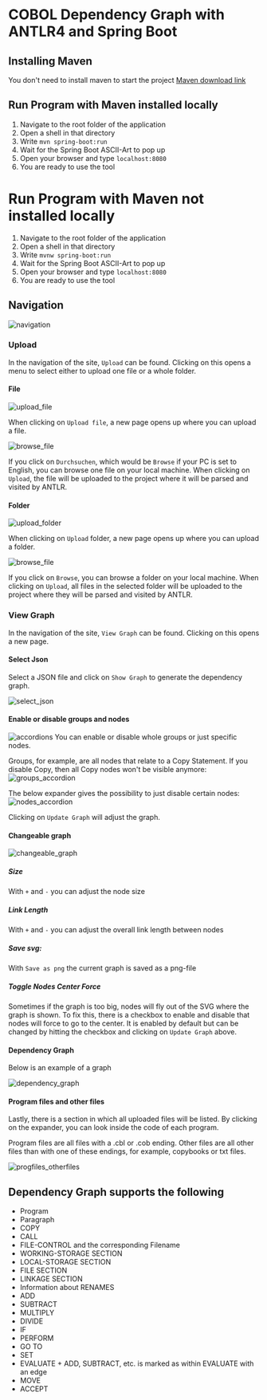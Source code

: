 # COBOL Dependency Graph with ANTLR4 and Spring Boot

## Installing Maven
You don't need to install maven to start the project
[Maven download link](https://maven.apache.org/download.cgi)

## Run Program with Maven installed locally
1. Navigate to the root folder of the application
2. Open a shell in that directory
3. Write `mvn spring-boot:run`
4. Wait for the Spring Boot ASCII-Art to pop up
5. Open your browser and type `localhost:8080`
6. You are ready to use the tool

# Run Program with Maven not installed locally
1. Navigate to the root folder of the application
2. Open a shell in that directory
3. Write `mvnw spring-boot:run`
4. Wait for the Spring Boot ASCII-Art to pop up
5. Open your browser and type `localhost:8080`
6. You are ready to use the tool

## Navigation
![navigation](./readMeImages/navigation.png)

### Upload

In the navigation of the site, `Upload` can be found. Clicking on this opens a menu to select either to upload one file or a whole folder.

#### File
![upload_file](./readMeImages/upload_file.png)

When clicking on `Upload file`, a new page opens up where you can upload a file.

![browse_file](./readMeImages/browse_file.png)

If you click on `Durchsuchen`, which would be `Browse` if your PC is set to English, you can browse one file on your local machine. When clicking on `Upload`, the file will be uploaded to the project where it will be parsed and visited by ANTLR.

#### Folder

![upload_folder](./readMeImages/upload_folder.png)

When clicking on `Upload` folder, a new page opens up where you can upload a folder.

![browse_file](./readMeImages/browse_folder.png)

If you click on `Browse`, you can browse a folder on your local machine. When clicking on `Upload`, all files in the selected folder will be uploaded to the project where they will be parsed and visited by ANTLR.
### View Graph
In the navigation of the site, `View Graph` can be found. Clicking on this opens a new page.

#### Select Json
Select a JSON file and click on `Show Graph` to generate the dependency graph.

![select_json](./readMeImages/select_json.png)

#### Enable or disable groups and nodes 
![accordions](./readMeImages/accordions.png)
You can enable or disable whole groups or just specific nodes. 

Groups, for example, are all nodes that relate to a Copy Statement. If you disable Copy, then all Copy nodes won't be visible anymore:
![groups_accordion](./readMeImages/enable_disable_groups.png)

The below expander gives the possibility to just disable certain nodes:
![nodes_accordion](./readMeImages/enable_disable_nodes.png)

Clicking on `Update Graph` will adjust the graph.

#### Changeable graph 

![changeable_graph](./readMeImages/graph_styling.png)

##### Size
With `+` and `-` you can adjust the node size

##### Link Length
With `+` and `-` you can adjust the overall link length between nodes

##### Save svg:
With `Save as png` the current graph is saved as a png-file

##### Toggle Nodes Center Force

Sometimes if the graph is too big, nodes will fly out of the SVG where the graph is shown. To fix this, there is a checkbox to enable and disable that nodes will force to go to the center. It is enabled by default but can be changed by hitting the checkbox and clicking on `Update Graph` above.

#### Dependency Graph

Below is an example of a graph

![dependency_graph](./readMeImages/graph_ex.png)

#### Program files and other files 
Lastly, there is a section in which all uploaded files will be listed. By clicking on the expander, you can look inside the code of each program.

Program files are all files with a .cbl or .cob ending. Other files are all other files than with one of these endings, for example, copybooks or txt files.

![progfiles_otherfiles](./readMeImages/progfiles_otherfiles.png)

## Dependency Graph supports the following
* Program
* Paragraph
* COPY
* CALL
* FILE-CONTROL and the corresponding Filename
* WORKING-STORAGE SECTION
* LOCAL-STORAGE SECTION
* FILE SECTION
* LINKAGE SECTION
* Information about RENAMES
* ADD
* SUBTRACT
* MULTIPLY
* DIVIDE
* IF
* PERFORM
* GO TO
* SET
* EVALUATE + ADD, SUBTRACT, etc. is marked as within EVALUATE with an edge
* MOVE 
* ACCEPT